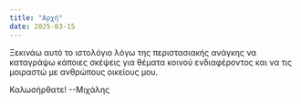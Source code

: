 ```yaml
---
title: "Αρχή"
date: 2025-03-15
---
```


Ξεκινάω αυτό το ιστολόγιο λόγω της περιστασιακής ανάγκης να καταγράψω κάποιες σκέψεις για θέματα κοινού ενδιαφέροντος και να τις μοιραστώ με ανθρώπους οικείους μου. 

Καλωσήρθατε!
--Μιχάλης
